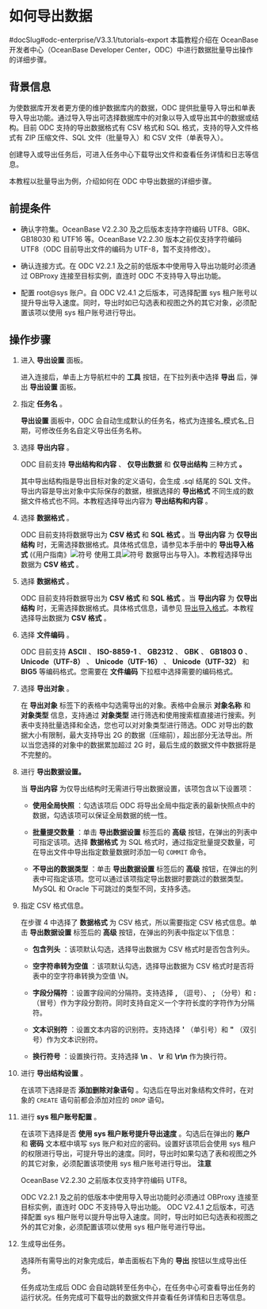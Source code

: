 如何导出数据 
===========================
#docSlug#odc-enterprise/V3.3.1/tutorials-export
本篇教程介绍在 OceanBase 开发者中心（OceanBase Developer Center，ODC）中进行数据批量导出操作的详细步骤。

背景信息 
-------------------------

为使数据库开发者更方便的维护数据库内的数据，ODC 提供批量导入导出和单表导入导出功能。通过导入导出可选择数据库中的对象以导入或导出其中的数据或结构。目前 ODC 支持的导出数据格式有 CSV 格式和 SQL 格式，支持的导入文件格式有 ZIP 压缩文件、SQL 文件（批量导入）和 CSV 文件（单表导入）。

创建导入或导出任务后，可进入任务中心下载导出文件和查看任务详情和日志等信息。

本教程以批量导出为例，介绍如何在 ODC 中导出数据的详细步骤。

前提条件 
-------------------------

* 确认字符集。OceanBase V2.2.30 及之后版本支持字符编码 UTF8、GBK、GB18030 和 UTF16 等。OceanBase V2.2.30 版本之前仅支持字符编码 UTF8（ODC 目前导出文件的编码为 UTF-8，暂不支持修改）。

  

* 确认连接方式。在 ODC V2.2.1 及之前的低版本中使用导入导出功能时必须通过 OBProxy 连接至目标实例，直连时 ODC 不支持导入导出功能。

  

* 配置 root@sys 账户。自 ODC V2.4.1 之后版本，可选择配置 sys 租户账号以提升导出导入速度。同时，导出时如已勾选表和视图之外的其它对象，必须配置该项以使用 sys 租户账号进行导出。

  




操作步骤 
-------------------------

1. 进入 **导出设置** 面板。

   进入连接后，单击上方导航栏中的 **工具** 按钮，在下拉列表中选择 **导出** 后，弹出 **导出设置** 面板。
   

2. 指定 **任务名** 。

   **导出设置** 面板中，ODC 会自动生成默认的任务名，格式为连接名_模式名_日期，可修改任务名自定义导出任务名称。
   

3. 选择 **导出内容** 。

   ODC 目前支持 **导出结构和内容** 、 **仅导出数据** 和 **仅导出结构** 三种方式 **。** 

   其中导出结构指是导出目标对象的定义语句，会生成 .sql 结尾的 SQL 文件。导出内容是导出对象中实际保存的数据，根据选择的 **导出格式** 不同生成的数据文件格式也不同。本教程选择导出内容为 **导出结构和内容** 。
   

4. 选择 **数据格式** 。

   ODC 目前支持将数据导出为 **CSV 格式** 和 **SQL 格式** 。当 **导出内容** 为 **仅导出结构** 时，无需选择数据格式。具体格式信息，请参见本手册中的 **导出导入格式** (《用户指南》![符号](https://help-static-aliyun-doc.aliyuncs.com/assets/img/zh-CN/5112176361/p351955.jpg) 使用工具![符号](https://help-static-aliyun-doc.aliyuncs.com/assets/img/zh-CN/5112176361/p351957.jpg) 数据导出与导入)。本教程选择导出数据为 **CSV 格式** 。
   

5. 选择 **数据格式** 。

   ODC 目前支持将数据导出为 **CSV 格式** 和 **SQL 格式** 。当 **导出内容** 为 **仅导出结构** 时，无需选择数据格式。具体格式信息，请参见 [导出导入格式](../7.client-odc-user-guide/5.client-odc-use-tools/1.client-odc-data-export-and-import/2.client-odc-export-and-import-formats.md)。本教程选择导出数据为 **CSV 格式** 。
   

6. 选择 **文件编码** 。

   ODC 目前支持 **ASCII** 、 **ISO-8859-1** 、 **GB2312** 、 **GBK** 、 **GB1803** **0** 、 **Unicode（UTF-8）** 、 **Unicode（UTF-16）** 、 **Unicode（UTF-32）** 和 **BIG5** 等编码格式。您需要在 **文件编码** 下拉框中选择需要的编码格式。
   

7. 选择 **导出对象** 。

   在 **导出对象** 标签下的表格中勾选需导出的对象。表格中会展示 **对象名称** 和 **对象类型** 信息，支持通过 **对象类型** 进行筛选和使用搜索框直接进行搜索。列表中支持批量选择和全选，您也可以对对象类型进行筛选。ODC 对导出的数据大小有限制，最大支持导出 2G 的数据（压缩前），超出部分无法导出。所以当您选择的对象中的数据累加超过 2G 时，最后生成的数据文件中数据将是不完整的。
   

8. 进行 **导出数据设置。** 

   当 **导出内容** 为仅导出结构时无需进行导出数据设置，该项包含以下设置项：
   * **使用全局快照** ：勾选该项后 ODC 将导出全局中指定表的最新快照点中的数据，勾选该项可以保证全局数据的统一性。

     
   
   * **批量提交数量** ：单击 **导出数据设置** 标签后的 **高级** 按钮，在弹出的列表中可指定该项。选择 **数据格式** 为 SQL 格式时，通过指定批量提交数量，可在导出文件中导出指定数量数据时添加一句 `COMMIT` 命令。

     
   
   * **不导出的数据类型** ：单击 **导出数据设置** 标签后的 **高级** 按钮，在弹出的列表中可指定该项。您可以通过该项指定导出数据时要跳过的数据类型。MySQL 和 Oracle 下可跳过的类型不同，支持多选。

     
   

   

9. 指定 CSV 格式信息。

   在步骤 4 中选择了 **数据格式** 为 CSV 格式，所以需要指定 CSV 格式信息。单击 **导出数据设置** 标签后的 **高级** 按钮，在弹出的列表中指定以下信息：
   * **包含列头** ：该项默认勾选，选择导出数据为 CSV 格式时是否包含列头。

     
   
   * **空字符串转为空值** ：该项默认勾选，选择导出数据为 CSV 格式时是否将表中的空字符串转换为空值 \\N。

     
   
   * **字段分隔符** ：设置字段间的分隔符。支持选择 **,** （逗号）、 **;** （分号）和 **:** （冒号）作为字段分割符。同时支持自定义一个字符长度的字符作为分隔符。

     
   
   * **文本识别符** ：设置文本内容的识别符。支持选择 **'** （单引号）和 **"** （双引号）作为文本识别符。

     
   
   * **换行符号** ：设置换行符。支持选择 **\\n** 、 **\\r** 和 **\\r\\n** 作为换行符。

     
   

   

10. 进行 **导出结构设置** 。

    在该项下选择是否 **添加删除对象语句** 。勾选后在导出对象结构文件时，在对象的 `CREATE` 语句前都会添加对应的 `DROP` 语句。
    

11. 进行 **sys 租户账号配置** 。

    在该项下选择是否 **使用 sys 租户账号提升导出速度** 。勾选后在弹出的 **账户** 和 **密码** 文本框中填写 sys 账户和对应的密码。设置好该项后会使用 sys 租户的权限进行导出，可提升导出的速度。同时，导出时如果勾选了表和视图之外的其它对象，必须配置该项使用 sys 租户账号进行导出。
    **注意**

    

    OceanBase V2.2.30 之前版本仅支持字符编码 UTF8。

    ODC V2.2.1 及之前的低版本中使用导入导出功能时必须通过 OBProxy 连接至目标实例，直连时 ODC 不支持导入导出功能。
    ODC V2.4.1 之后版本，可选择配置 sys 租户账号以提升导出导入速度。同时，导出时如已勾选表和视图之外的其它对象，必须配置该项以使用 sys 租户账号进行导出。
    

12. 生成导出任务。

    选择所有需导出的对象完成后，单击面板右下角的 **导出** 按钮以生成导出任务。

    任务成功生成后 ODC 会自动跳转至任务中心，在任务中心可查看导出任务的运行状况。任务完成可下载导出的数据文件并查看任务详情和日志等信息。
    



